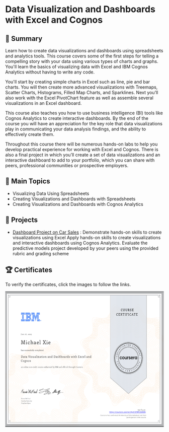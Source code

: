 # Data Visualization and Dashboards with Excel and Cognos

## 📄 Summary 
Learn how to create data visualizations and dashboards using spreadsheets and analytics tools. This course covers some of the first steps for telling a compelling story with your data using various types of charts and graphs. You'll learn the basics of visualizing data with Excel and IBM Cognos Analytics without having to write any code. 

You'll start by creating simple charts in Excel such as line, pie and bar charts. You will then create more advanced visualizations with Treemaps, Scatter Charts, Histograms, Filled Map Charts, and Sparklines. Next you’ll also work with the Excel PivotChart feature as well as assemble several visualizations in an Excel dashboard.  

This course also teaches you how to use business intelligence (BI) tools like Cognos Analytics  to create interactive dashboards. By the end of the course you will have an appreciation for the key role that data visualizations play in communicating your data analysis findings, and the ability to effectively create them. 

Throughout this course there will be numerous hands-on labs to help you develop practical experience for working with Excel and Cognos. There is also a final project in which you’ll create a set of data visualizations and an interactive dashboard to add to your portfolio, which you can share with peers, professional communities or prospective employers.



## 📑 Main Topics 
- Visualizing Data Using Spreadsheets
- Creating Visualizations and Dashboards with Spreadsheets
- Creating Visualizations and Dashboards with Cognos Analytics

## 📑 Projects
- [Dashboard Project on Car Sales](Data%20Visualisation%20and%20Dashboards%20with%20Excel%20and%20Cognos/Week%205/DV0101EN-Exercise-Final-Assignment-Part-1-20230614-1686700800.jupyterlite.ipynb) :
Demonstrate hands-on skills to create visualizations using Excel
Apply hands-on skills to create visualizations and interactive dashboards using Cognos Analytics.
Evaluate the predictive models project developed by your peers using the provided rubric and grading scheme



## 🏆 Certificates 
To verify the certificates, click the images to follow the links.



<p align="middle">
  <a href="https://www.coursera.org/account/accomplishments/verify/U3ZRP636XKBJ?utm_source=link&utm_medium=certificate&utm_content=cert_image&utm_campaign=sharing_cta&utm_product=course"><img src="Certificate.png" height="430"></a>

</p>
